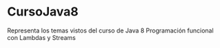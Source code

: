 # CursoJava8
Representa los temas vistos del curso de Java 8 Programación funcional con Lambdas y Streams
